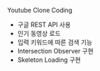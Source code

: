 Youtube Clone Coding
  - 구글 REST API 사용
  - 인기 동영상 로드
  - 입력 키워드에 따른 검색 기능
  - Intersection Observer 구현
  - Skeleton Loading 구현